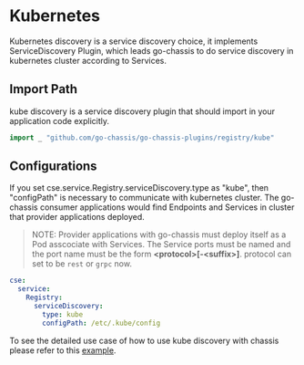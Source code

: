 # Kubernetes

Kubernetes discovery is a service discovery choice, it implements ServiceDiscovery Plugin,
which leads go-chassis to do service discovery in kubernetes cluster according to Services. 

## Import Path

kube discovery is a service discovery plugin that should import in your application code explicitly.

```go
import _ "github.com/go-chassis/go-chassis-plugins/registry/kube"
```

## Configurations

If you set cse.service.Registry.serviceDiscovery.type as "kube", then "configPath" is necessary to communicate with kubernetes cluster. The go-chassis consumer applications would find Endpoints and Services in cluster that provider applications deployed.

> NOTE:  Provider applications with go-chassis must deploy itself as a Pod asscociate with Services. The Service ports must be named and the port name must be the form **\<protocol>[-\<suffix>]**. protocol can set to be `rest` or `grpc` now.

```yaml
cse:
  service:
    Registry:
      serviceDiscovery:
        type: kube
        configPath: /etc/.kube/config
```

To see the detailed use case of how to use kube discovery 
with chassis please refer to this 
[example](https://github.com/go-chassis/go-chassis-examples/tree/master/kube).
